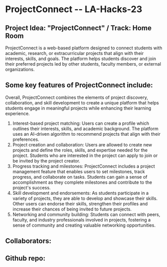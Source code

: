 # ProjectConnect -- LA-Hacks-23
## Project Idea: "ProjectConnect" / Track: Home Room

ProjectConnect is a web-based platform designed to connect students with academic, research, or extracurricular projects that align with their interests, skills, and goals. The platform helps students discover and join their preferred projects led by other students, faculty members, or external organizations. 



## Some key features of ProjectConnect include:

Overall, ProjectConnect combines the elements of project discovery, collaboration, and skill development to create a unique platform that helps students engage in meaningful projects while enhancing their learning experience.

1. Interest-based project matching: Users can create a profile which outlines their interests, skills, and academic background. The platform uses an AI-driven algorithm to recommend projects that align with their preferences.
2. Project creation and collaboration: Users are allowed to create new projects and define the roles, skills, and expertise needed for the project. Students who are interested in the project can apply to join or be invited by the project creator.
3. Progress tracking and milestones: ProjectConnect includes a project management feature that enables users to set milestones, track progress, and collaborate on tasks. Students can gain a sense of accomplishment as they complete milestones and contribute to the project's success.
4. Skill development and endorsements: As students participate in a variety of projects, they are able to develop and showcase their skills. Other users can endorse their skills, strengthen their profiles and increase their chances of being invited to future projects.
5. Networking and community building: Students can connect with peers, faculty, and industry professionals involved in projects, fostering a sense of community and creating valuable networking opportunities.


## Collaborators: 

## Github repo: 



